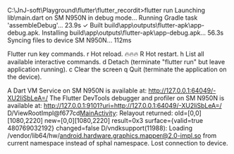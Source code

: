 C:\JnJ-soft\Playground\flutter\flutter_recordit>flutter run
Launching lib\main.dart on SM N950N in debug mode...
Running Gradle task 'assembleDebug'...                             23.9s
✓  Built build\app\outputs\flutter-apk\app-debug.apk.
Installing build\app\outputs\flutter-apk\app-debug.apk...          56.3s
Syncing files to device SM N950N...                                112ms

Flutter run key commands.
r Hot reload. 🔥🔥🔥
R Hot restart.
h List all available interactive commands.
d Detach (terminate "flutter run" but leave application running).
c Clear the screen
q Quit (terminate the application on the device).

A Dart VM Service on SM N950N is available at: http://127.0.0.1:64049/-XU2liSbLeA=/
The Flutter DevTools debugger and profiler on SM N950N is available at:
http://127.0.0.1:9101?uri=http://127.0.0.1:64049/-XU2liSbLeA=/
D/ViewRootImpl@f677cd[MainActivity](11988): Relayout returned: old=[0,0][1080,2220] new=[0,0][1080,2220] result=0x3 surface={valid=true 480769032192} changed=false
D/vndksupport(11988): Loading /vendor/lib64/hw/android.hardware.graphics.mapper@2.0-impl.so from current namespace instead of sphal namespace.
Lost connection to device.